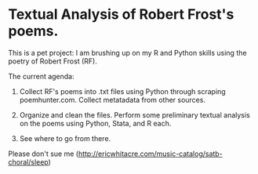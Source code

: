 # Textual Analysis of Robert Frost's poems.

This is a pet project: I am brushing up on my R and Python skills using the poetry of Robert Frost (RF). 

The current agenda:

1) Collect RF's poems into .txt files using Python through scraping poemhunter.com. Collect metatadata from other sources.

2) Organize and clean the files. Perform some preliminary textual analysis on the poems using Python, Stata, and R each. 

3) See where to go from there.

Please don't sue me (http://ericwhitacre.com/music-catalog/satb-choral/sleep)